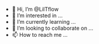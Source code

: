 - 👋 Hi, I’m @LilTflow
- 👀 I’m interested in ...
- 🌱 I’m currently learning ...
- 💞️ I’m looking to collaborate on ...
- 📫 How to reach me ...

<!---
LilTflow/LilTflow is a ✨ special ✨ repository because its `README.md` (this file) appears on your GitHub profile.
You can click the Preview link to take a look at your changes.
--->
